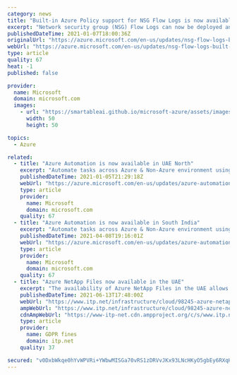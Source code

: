 ```yaml
---
category: news
title: "Built-in Azure Policy support for NSG Flow Logs is now available"
excerpt: "Network security group (NSG) Flow Logs can now be deployed and managed using built-in Azure policies.  You don't need to write your own policies to manage NSG Flow Log deployments."
publishedDateTime: 2021-01-07T18:00:36Z
originalUrl: "https://azure.microsoft.com/en-us/updates/nsg-flow-logs-built-in-azure-policy/"
webUrl: "https://azure.microsoft.com/en-us/updates/nsg-flow-logs-built-in-azure-policy/"
type: article
quality: 67
heat: -1
published: false

provider:
  name: Microsoft
  domain: microsoft.com
  images:
    - url: "https://smartableai.github.io/microsoft-azure/assets/images/organizations/microsoft.com-50x50.jpg"
      width: 50
      height: 50

topics:
  - Azure

related:
  - title: "Azure Automation is now available in UAE North"
    excerpt: "Automate tasks across Azure & Non-Azure environment using PowerShell and Python based scripts. "
    publishedDateTime: 2021-01-05T21:29:18Z
    webUrl: "https://azure.microsoft.com/en-us/updates/azure-automation-in-uae-north-region/"
    type: article
    provider:
      name: Microsoft
      domain: microsoft.com
    quality: 67
  - title: "Azure Automation is now available in South India"
    excerpt: "Automate tasks across Azure & Non-Azure environment using PowerShell and Python based scripts. "
    publishedDateTime: 2021-04-08T19:16:01Z
    webUrl: "https://azure.microsoft.com/en-us/updates/azure-automation-in-south-india-region/"
    type: article
    provider:
      name: Microsoft
      domain: microsoft.com
    quality: 67
  - title: "Azure NetApp Files now available in the UAE"
    excerpt: "The availability of Azure NetApp Files in the UAE allows Microsoft Azure cloud’s local users to benefit from local certifications to meet local data sovereignty requirements"
    publishedDateTime: 2021-06-13T17:48:00Z
    webUrl: "https://www.itp.net/infrastructure/cloud/98245-azure-netapp-files-now-available-in-the-uae"
    ampWebUrl: "https://www.itp.net/infrastructure/cloud/98245-azure-netapp-files-now-available-in-the-uae?amp"
    cdnAmpWebUrl: "https://www-itp-net.cdn.ampproject.org/c/s/www.itp.net/infrastructure/cloud/98245-azure-netapp-files-now-available-in-the-uae?amp"
    type: article
    provider:
      name: GDPR fines
      domain: itp.net
    quality: 37

secured: "v0DxbWkqe0hYvWPVRi+YWbwMISGa70vRS1zDRVvJKx93LNcHKyO5gbEy6RXqH4NBzj/LZJ8jagPSCEKub2p9CHqX1GH0Nl0PmI/Psrjz8gNSzSsoS92TsJyi2jmNxWVrDvdkqpjVU1GjtlTILVaYIfWcHd4w4hFJig0r2JeoCs1wAOJsIqph5S6pHx5dj1JySz31LDT7ciyc6Vc3GndsZ7vpFdU6ztPNb+lXP3QRuWfVdP4mYepCFlpBiv4mrhg+x3Ny8UGI/vz0JX94rzLvXYX+NuSnWaja9TiCChWUP6nWoFYtTLV43lQ37Y3pNcXFUEeKZ1LWvjzrFFcXfzX1TGz9tsYwdDUHpD4rWJu11zM=;hW6yHslU2EHdWtTxVD4XQw=="
---
```


